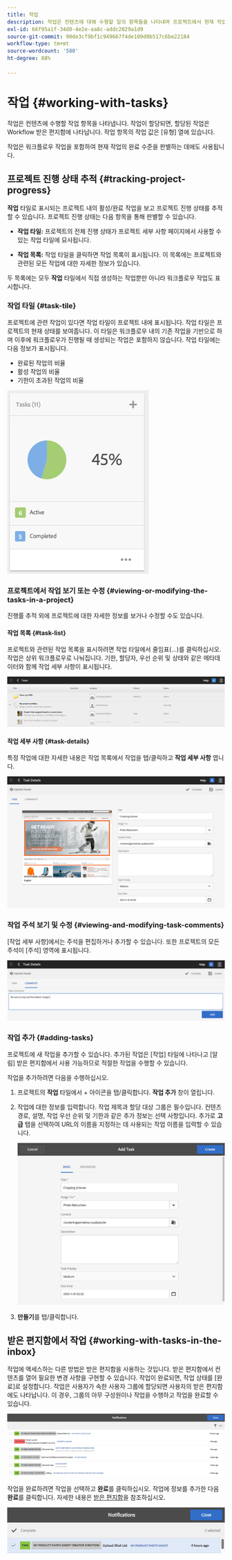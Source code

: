 ```yaml
---
title: 작업
description: 작업은 컨텐츠에 대해 수행할 일의 항목들을 나타내며 프로젝트에서 현재 작업의 완료 수준을 판별하는 데 사용됩니다
exl-id: 66f95a1f-34d0-4e2e-aa8c-addc2029a1d9
source-git-commit: 90de3cf9bf1c949667f4de109d0b517c6be22184
workflow-type: tm+mt
source-wordcount: '580'
ht-degree: 88%

---
```


# 작업 {#working-with-tasks}

작업은 컨텐츠에 수행할 작업 항목을 나타냅니다. 작업이 할당되면, 할당된 작업은 Workflow 받은 편지함에 나타납니다. 작업 항목의 작업 값은 [유형] 열에 있습니다.

작업은 워크플로우 작업을 포함하여 현재 작업의 완료 수준을 판별하는 데에도 사용됩니다.

## 프로젝트 진행 상태 추적 {#tracking-project-progress}

**작업** 타일로 표시되는 프로젝트 내의 활성/완료 작업을 보고 프로젝트 진행 상태를 추적할 수 있습니다. 프로젝트 진행 상태는 다음 항목을 통해 판별할 수 있습니다.

* **작업 타일:** 프로젝트의 전체 진행 상태가 프로젝트 세부 사항 페이지에서 사용할 수 있는 작업 타일에 묘사됩니다.

* **작업 목록:**  작업 타일을 클릭하면 작업 목록이 표시됩니다. 이 목록에는 프로젝트와 관련된 모든 작업에 대한 자세한 정보가 있습니다.

두 목록에는 모두 **작업** 타일에서 직접 생성하는 작업뿐만 아니라 워크플로우 작업도 표시합니다.

### 작업 타일 {#task-tile}

프로젝트에 관련 작업이 있다면 작업 타일이 프로젝트 내에 표시됩니다. 작업 타일은 프로젝트의 현재 상태를 보여줍니다. 이 타일은 워크플로우 내의 기존 작업을 기반으로 하며 이후에 워크플로우가 진행될 때 생성되는 작업은 포함하지 않습니다. 작업 타일에는 다음 정보가 표시됩니다.

* 완료된 작업의 비율
* 활성 작업의 비율
* 기한이 초과된 작업의 비율

![작업 타일](/help/sites-cloud/authoring/assets/projects-tasks.png)

### 프로젝트에서 작업 보기 또는 수정 {#viewing-or-modifying-the-tasks-in-a-project}

진행률 추적 외에 프로젝트에 대한 자세한 정보를 보거나 수정할 수도 있습니다.

#### 작업 목록 {#task-list}

프로젝트와 관련된 작업 목록을 표시하려면 작업 타일에서 줄임표(...)를 클릭하십시오. 작업은 상위 워크플로우로 나눠집니다. 기한, 할당자, 우선 순위 및 상태와 같은 메타데이터와 함께 작업 세부 사항이 표시됩니다.

![작업 목록](/help/sites-cloud/authoring/assets/projects-task-list.png)

#### 작업 세부 사항 {#task-details}

특정 작업에 대한 자세한 내용은 작업 목록에서 작업을 탭/클릭하고 **작업 세부 사항** 엽니다.

![작업 세부 사항](/help/sites-cloud/authoring/assets/projects-task-details.png)

### 작업 주석 보기 및 수정 {#viewing-and-modifying-task-comments}

[작업 세부 사항]에서는 주석을 편집하거나 추가할 수 있습니다. 또한 프로젝트의 모든 주석이 [주석] 영역에 표시됩니다.

![작업에 대한 댓글](/help/sites-cloud/authoring/assets/projects-tasks-comments.png)

### 작업 추가 {#adding-tasks}

프로젝트에 새 작업을 추가할 수 있습니다. 추가된 작업은 [작업] 타일에 나타나고 [알림] 받은 편지함에서 사용 가능하므로 적절한 작업을 수행할 수 있습니다.

작업을 추가하려면 다음을 수행하십시오.

1. 프로젝트의 **작업** 타일에서 + 아이콘을 탭/클릭합니다. **작업 추가** 창이 열립니다.
1. 작업에 대한 정보를 입력합니다. 작업 제목과 할당 대상 그룹은 필수입니다. 컨텐츠 경로, 설명, 작업 우선 순위 및 기한과 같은 추가 정보는 선택 사항입니다. 추가로 **고급** 탭을 선택하여 URL의 이름을 지정하는 데 사용되는 작업 이름을 입력할 수 있습니다.

   ![작업 추가](/help/sites-cloud/authoring/assets/projects-add-task.png)

1. **만들기**&#x200B;를 탭/클릭합니다. 

## 받은 편지함에서 작업  {#working-with-tasks-in-the-inbox}

작업에 액세스하는 다른 방법은 받은 편지함을 사용하는 것입니다. 받은 편지함에서 컨텐츠를 열어 필요한 변경 사항을 구현할 수 있습니다. 작업이 완료되면, 작업 상태를 [완료]로 설정합니다. 작업은 사용자가 속한 사용자 그룹에 할당되면 사용자의 받은 편지함에도 나타납니다. 이 경우, 그룹의 아무 구성원이나 작업을 수행하고 작업을 완료할 수 있습니다.

![받은 편지함의 작업](/help/sites-cloud/authoring/assets/projects-task-inbox.png)

작업을 완료하려면 작업을 선택하고 **완료**&#x200B;를 클릭하십시오. 작업에 정보를 추가한 다음 **완료**&#x200B;를 클릭합니다. 자세한 내용은 [받은 편지함](/help/sites-cloud/authoring/getting-started/inbox.md)을 참조하십시오.

![작업 알림](/help/sites-cloud/authoring/assets/projects-task-notifications.png)
